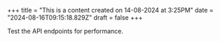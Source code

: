 +++
title = "This is a content created on 14-08-2024 at 3:25PM"
date = "2024-08-16T09:15:18.829Z"
draft = false
+++

  Test the API endpoints for performance.
        